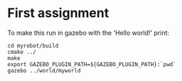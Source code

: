 # First assignment

To make this run in gazebo with the 'Hello world!' print:
```
cd myrobot/build
cmake ../
make
export GAZEBO_PLUGIN_PATH=${GAZEBO_PLUGIN_PATH}:`pwd`
gazebo ../world/myworld
```